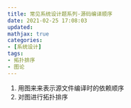 ```yaml
---
title: 常见系统设计题系列-源码编译顺序
date: 2021-02-25 17:08:03
updated:
mathjax: true
categories:
- [系统设计]
tags: 
- 拓扑排序
- 图论
---
```


1. 用图来来表示源文件编译时的依赖顺序
2. 对图进行拓扑排序

